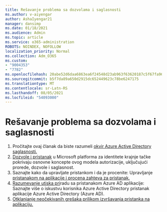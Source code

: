```yaml
---
title: Rešavanje problema sa dozvolama i saglasnosti
ms.author: v-aiyengar
author: AshaIyengar21
manager: dansimp
ms.date: 01/18/2021
ms.audience: Admin
ms.topic: article
ms.service: o365-administration
ROBOTS: NOINDEX, NOFOLLOW
localization_priority: Normal
ms.collection: Adm_O365
ms.custom:
- "9004353"
- "7782"
ms.openlocfilehash: 20abe52d6daa6863ea6f24548d23ab963f63620187c5f67fa9616c0efd428b91
ms.sourcegitcommit: b5f7da89a650d2915dc652449623c78be6247175
ms.translationtype: MT
ms.contentlocale: sr-Latn-RS
ms.lasthandoff: 08/05/2021
ms.locfileid: "54093000"
---
```

# <a name="troubleshoot-permissions-and-consents"></a>Rešavanje problema sa dozvolama i saglasnosti

1. Pročitajte ovaj članak da biste razumeli [okvir Azure Active Directory saglasnosti.](https://docs.microsoft.com/azure/active-directory/develop/consent-framework)
1. [Dozvole i pristanak](https://docs.microsoft.com/azure/active-directory/develop/v2-permissions-and-consent) u Microsoft platforma za identitete krajnje tačke pokrivaju osnovne koncepte ovog modela autorizacije, uključujući prorede, dozvole i saglasnost.
1. Saznajte kako da upravljate pristankom i da je procenite: Upravljanje [pristanakom na aplikacije i procena zahteva za pristanak.](https://docs.microsoft.com/azure/active-directory/manage-apps/manage-consent-requests#evaluating-a-request-for-tenant-wide-admin-consent)
1. [Razumevanje utiska pri](https://docs.microsoft.com/azure/active-directory/develop/application-consent-experience)radu sa pristanakom Azure AD aplikacije: Saznajte više o iskustvu korisnika Azure Active Directory pristanak aplikacije Azure Active Directory (Azure AD).
1. [Otklanjanje neočekivanih grešaka prilikom izvršavanja pristanka na aplikaciju.](https://docs.microsoft.com/azure/active-directory/manage-apps/application-sign-in-unexpected-user-consent-error)
